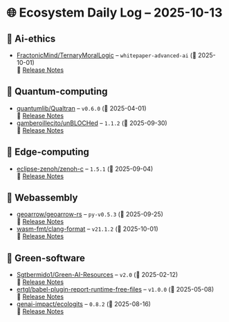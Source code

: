 # 🌐 Ecosystem Daily Log – 2025-10-13

## 🔹 Ai-ethics
- [FractonicMind/TernaryMoralLogic](https://github.com/FractonicMind/TernaryMoralLogic/releases/tag/whitepaper-advanced-ai) – `whitepaper-advanced-ai` (📅 2025-10-01)  
  🔗 [Release Notes](https://github.com/FractonicMind/TernaryMoralLogic/releases/tag/whitepaper-advanced-ai)

## 🔹 Quantum-computing
- [quantumlib/Qualtran](https://github.com/quantumlib/Qualtran/releases/tag/v0.6.0) – `v0.6.0` (📅 2025-04-01)  
  🔗 [Release Notes](https://github.com/quantumlib/Qualtran/releases/tag/v0.6.0)
- [gamberoillecito/unBLOCHed](https://github.com/gamberoillecito/unBLOCHed/releases/tag/1.1.2) – `1.1.2` (📅 2025-09-30)  
  🔗 [Release Notes](https://github.com/gamberoillecito/unBLOCHed/releases/tag/1.1.2)

## 🔹 Edge-computing
- [eclipse-zenoh/zenoh-c](https://github.com/eclipse-zenoh/zenoh-c/releases/tag/1.5.1) – `1.5.1` (📅 2025-09-04)  
  🔗 [Release Notes](https://github.com/eclipse-zenoh/zenoh-c/releases/tag/1.5.1)

## 🔹 Webassembly
- [geoarrow/geoarrow-rs](https://github.com/geoarrow/geoarrow-rs/releases/tag/py-v0.5.3) – `py-v0.5.3` (📅 2025-09-25)  
  🔗 [Release Notes](https://github.com/geoarrow/geoarrow-rs/releases/tag/py-v0.5.3)
- [wasm-fmt/clang-format](https://github.com/wasm-fmt/clang-format/releases/tag/v21.1.2) – `v21.1.2` (📅 2025-10-01)  
  🔗 [Release Notes](https://github.com/wasm-fmt/clang-format/releases/tag/v21.1.2)

## 🔹 Green-software
- [Sgtbermido1/Green-AI-Resources](https://github.com/Sgtbermido1/Green-AI-Resources/releases/tag/v2.0) – `v2.0` (📅 2025-02-12)  
  🔗 [Release Notes](https://github.com/Sgtbermido1/Green-AI-Resources/releases/tag/v2.0)
- [ertgl/babel-plugin-report-runtime-free-files](https://github.com/ertgl/babel-plugin-report-runtime-free-files/releases/tag/v1.0.0) – `v1.0.0` (📅 2025-05-08)  
  🔗 [Release Notes](https://github.com/ertgl/babel-plugin-report-runtime-free-files/releases/tag/v1.0.0)
- [genai-impact/ecologits](https://github.com/genai-impact/ecologits/releases/tag/0.8.2) – `0.8.2` (📅 2025-08-16)  
  🔗 [Release Notes](https://github.com/genai-impact/ecologits/releases/tag/0.8.2)